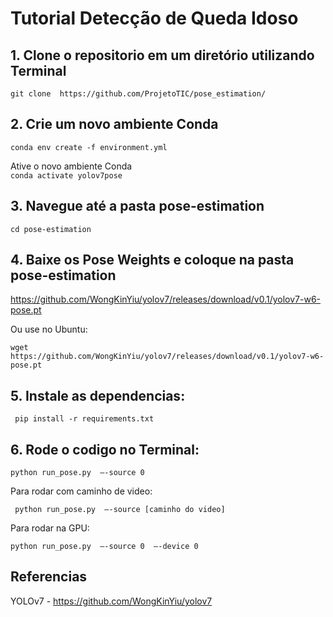 # Tutorial Detecção de Queda Idoso

## 1.	Clone o repositorio em um diretório utilizando Terminal
``` git clone  https://github.com/ProjetoTIC/pose_estimation/ ``` 

## 2.	Crie um novo ambiente Conda

``` conda env create -f environment.yml ```

Ative o novo ambiente Conda  
``` conda activate yolov7pose ```

## 3.	Navegue até a pasta pose-estimation  
``` cd pose-estimation ```

## 4.	Baixe os Pose Weights e coloque na pasta pose-estimation
https://github.com/WongKinYiu/yolov7/releases/download/v0.1/yolov7-w6-pose.pt 

Ou use no Ubuntu:

``` wget https://github.com/WongKinYiu/yolov7/releases/download/v0.1/yolov7-w6-pose.pt ```

## 5. Instale as dependencias:

``` pip install -r requirements.txt```

## 6. Rode o codigo no Terminal:

``` python run_pose.py  –-source 0 ```

Para rodar com caminho de video:

``` python run_pose.py  –-source [caminho do video]```

Para rodar na GPU:

``` python run_pose.py  –-source 0  –-device 0 ```


## Referencias
YOLOv7 - https://github.com/WongKinYiu/yolov7 
